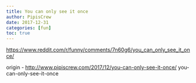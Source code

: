 ```yaml
---
title: You can only see it once
author: PipisCrew
date: 2017-12-31
categories: [fun]
toc: true
---
```


https://www.reddit.com/r/funny/comments/7n60g6/you_can_only_see_it_once/

origin - http://www.pipiscrew.com/2017/12/you-can-only-see-it-once/ you-can-only-see-it-once